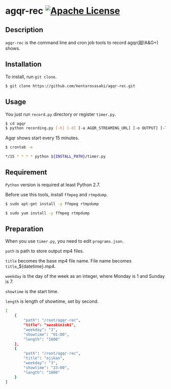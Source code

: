 agqr-rec [![Apache License](http://img.shields.io/hexpm/l/plug.svg?style=flat)](https://github.com/kentarosasaki/agqr-rec/blob/master/LICENSE)
===

## Description

`agqr-rec` is the command line and cron job tools to record agqr(超!A&G+) shows.

## Installation

To install, run `git clone`.

```bash
$ git clone https://github.com/kentarosasaki/agqr-rec.git
```

## Usage

You just run `record.py` directory or register `timer.py`.

```bash
$ cd agqr
$ python recording.py [-h] [-d] [-a AGQR_STREAMING_URL] [-o OUTPUT] [-l LENGTH]
```

Agqr shows start every 15 minutes.

```bash
$ crontab -e
```

```bash
*/15 * * * * python ${INSTALL_PATH}/timer.py
```

## Requirement

`Python` version is required at least Python 2.7.

Before use this tools, install `ffmpeg` and `rtmpdump`.

```bash
$ sudo apt-get install -y ffmpeg rtmpdump
```
```bash
$ sudo yum install -y ffmpeg rtmpdump
```

## Preparation

When you use `timer.py`, you need to edit `programs.json`.

`path` is path to store output mp4 files.

`title` becomes the base mp4 file name. File name becomes `title`_${datetime}.mp4.

`weekday` is the day of the week as an integer, where Monday is 1 and Sunday is 7.

`showtime` is the start time.

`length` is length of showtime, set by second.


```bash
[
    {
        "path": "/root/agqr-rec",
        "title": "suzakinishi",
        "weekday": "3",
        "showtime": "01:00",
        "length": "1800"
    },
    {
        "path": "/root/agqr-rec",
        "title": "ojikan",
        "weekday": "3",
        "showtime": "23:00",
        "length": "1800"
    }
]
```
